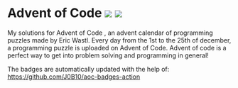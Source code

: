 # Advent of Code ![](https://img.shields.io/badge/day%20📅-0-blue)      ![](https://img.shields.io/badge/stars%20⭐-0-yellow)  
My solutions for Advent of Code , an advent calendar of programming puzzles made by Eric Wastl. Every day from the 1st to the 25th of december, a programming puzzle is uploaded on Advent of Code. Advent of code is a perfect way to get into problem solving and programming in general!

The badges are automatically updated with the help of: https://github.com/J0B10/aoc-badges-action
